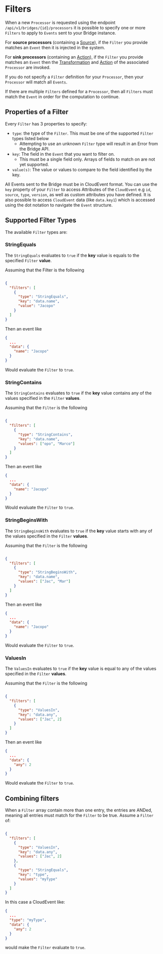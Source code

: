 # Filters

When a new `Processor` is requested using the endpoint `/api/v1/bridges/{id}/processors` it is possible to specify one or more `Filters` to apply to `Events` sent to your Bridge instance.

For **source processors** (containing a [Source](SOURCES.md)), if the `Filter` you provide matches an `Event` then it is injected in the system.

For **sink processors** (containing an [Action](ACTIONS.md)), if the `Filter` you provide matches an `Event` then the [Transformation](TRANSFORMATIONS.md) and [Action](ACTIONS.md) of the associated `Processor` are invoked.

If you do not specify a `Filter` definition for your `Processor`, then your `Processor` will match all `Events`.

If there are multiple `Filters` defined for a `Processor`, then all `Filters` must match the `Event` in order for the computation to continue.

## Properties of a Filter

Every `Filter` has 3 properties to specify: 

- `type`: the type of the `Filter`. This must be one of the supported `Filter` types listed below
  - Attempting to use an unknown `Filter` type will result in an Error from the Bridge API.
- `key`: The field in the `Event` that you want to filter on. 
  - This must be a single field only. Arrays of fields to match on are not yet supported. 
- `value(s)`: The value or values to compare to the field identified by the key.

All Events sent to the Bridge must be in CloudEvent format. 
You can use the `key` property of your `Filter` to access Attributes of the `CloudEvent` e.g `id`, `source`, `type`, `version`,
as well as custom attributes you have defined. 
It is also possible to access `CloudEvent` data (like `data.key1`) which is accessed using the dot notation to navigate the `Event` structure.

## Supported Filter Types

The available `Filter` types are: 

### StringEquals

The `StringEquals` evaluates to `true` if the **key** value is equals to the specified `Filter` **value**. 

Assuming that the Filter is the following 

```json

{
  "filters": [
    {
      "type": "StringEquals", 
      "key": "data.name",
      "value": "Jacopo"
    }
  ]
}
```

Then an event like 
```json
{
  ...
  "data": {
    "name": "Jacopo"
  }
}
```

Would evaluate the `Filter` to `true`.

### StringContains

The `StringContains` evaluates to `true` if the **key** value contains any of the values specified in the `Filter` **values**.

Assuming that the `Filter` is the following

```json

{
  "filters": [
    {
      "type": "StringContains", 
      "key": "data.name",
      "values": ["opo", "Marco"]
    }
  ]
}
```

Then an event like
```json
{
  ...
  "data": {
    "name": "Jacopo"
  }
}
```

Would evaluate the `Filter` to `true`.

### StringBeginsWith

The `StringBeginsWith` evaluates to `true` if the **key** value starts with any of the values specified in the `Filter` **values**.

Assuming that the `Filter` is the following

```json

{
  "filters": [
    {
      "type": "StringBeginsWith", 
      "key": "data.name",
      "values": ["Jac", "Mar"]
    }
  ]
}
```

Then an event like
```json
{
  ...
  "data": {
    "name": "Jacopo"
  }
}
```

Would evaluate the `Filter` to `true`.

### ValuesIn

The `ValuesIn` evaluates to `true` if the **key** value is equal to any of the values specified in the `Filter` **values**.

Assuming that the `Filter` is the following

```json

{
  "filters": [
    {
      "type": "ValuesIn", 
      "key": "data.any",
      "values": ["Jac", 2]
    }
  ]
}
```

Then an event like
```json
{
  ...
  "data": {
    "any": 2
  }
}
```

Would evaluate the `Filter` to `true`.


## Combining filters

When a `Filter` array contain more than one entry, the entries are ANDed, meaning all entries must match for the `Filter` to be true.
Assume a `Filter` of:

```json

{
  "filters": [
    {
      "type": "ValuesIn",
      "key": "data.any",
      "values": ["Jac", 2]
    },
    {
      "type": "StringEquals",
      "key": "type",
      "values": "myType" 
    }
  ]
}
```

In this case a CloudEvent like:


```json
{
  ...
  "type": "myType",
  "data": {
    "any": 2
  }
}
```

would make the `Filter` evaluate to `true`.
